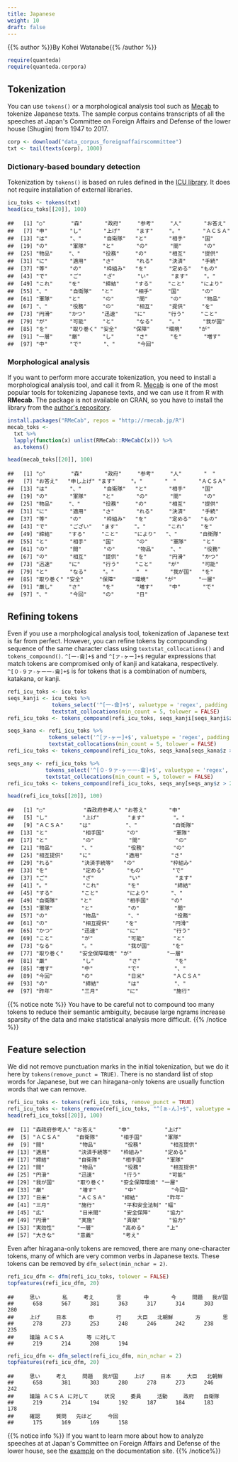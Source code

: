 ```yaml
---
title: Japanese
weight: 10
draft: false
---
```


{{% author %}}By Kohei Watanabe{{% /author %}} 


```r
require(quanteda)
require(quanteda.corpora)
```

## Tokenization

You can use `tokens()` or a morphological analysis tool such as [Mecab](http://taku910.github.io/mecab/) to tokenize Japanese texts. The sample corpus contains transcripts of all the speeches at Japan's Committee on Foreign Affairs and Defense of the lower house (Shugiin) from 1947 to 2017.


```r
corp <- download("data_corpus_foreignaffairscommittee")
txt <- tail(texts(corp), 1000)
```



### Dictionary-based boundary detection

Tokenization by `tokens()` is based on rules defined in the [ICU library](http://site.icu-project.org/home). It does not require installation of external libraries.


```r
icu_toks <- tokens(txt)
head(icu_toks[[20]], 100)
```

```
##   [1] "○"        "森"       "政府"     "参考"     "人"       "お答え"  
##   [7] "申"       "し"       "上げ"     "ます"     "。"       "ＡＣＳＡ"
##  [13] "は"       "、"       "自衛隊"   "と"       "相手"     "国"      
##  [19] "の"       "軍隊"     "と"       "の"       "間"       "の"      
##  [25] "物品"     "、"       "役務"     "の"       "相互"     "提供"    
##  [31] "に"       "適用"     "さ"       "れる"     "決済"     "手続"    
##  [37] "等"       "の"       "枠組み"   "を"       "定める"   "もの"    
##  [43] "で"       "ご"       "ざ"       "い"       "ます"     "。"      
##  [49] "これ"     "を"       "締結"     "する"     "こと"     "により"  
##  [55] "、"       "自衛隊"   "と"       "相手"     "国"       "の"      
##  [61] "軍隊"     "と"       "の"       "間"       "の"       "物品"    
##  [67] "、"       "役務"     "の"       "相互"     "提供"     "を"      
##  [73] "円滑"     "かつ"     "迅速"     "に"       "行う"     "こと"    
##  [79] "が"       "可能"     "と"       "なる"     "。"       "我が国"  
##  [85] "を"       "取り巻く" "安全"     "保障"     "環境"     "が"      
##  [91] "一層"     "厳"       "し"       "さ"       "を"       "増す"    
##  [97] "中"       "で"       "、"       "今回"
```

### Morphological analysis

If you want to perform more accurate tokenization, you need to install a morphological analysis tool, and call it from R. [Mecab](https://en.wikipedia.org/wiki/MeCab) is one of the most popular tools for tokenizing Japanese texts, and we can use it from R with **RMecab**. The package is not available on CRAN, so you have to install the library from the [author's repository](http://rmecab.jp).




```r
install.packages("RMeCab", repos = "http://rmecab.jp/R")
mecab_toks <- 
  txt %>% 
  lapply(function(x) unlist(RMeCab::RMeCabC(x))) %>% 
  as.tokens()
```


```r
head(mecab_toks[[20]], 100)
```

```
##   [1] "○"        "森"       "政府"     "参考"     "人"       "　"      
##   [7] "お答え"   "申し上げ" "ます"     "。"       "　"       "ＡＣＳＡ"
##  [13] "は"       "、"       "自衛隊"   "と"       "相手"     "国"      
##  [19] "の"       "軍隊"     "と"       "の"       "間"       "の"      
##  [25] "物品"     "、"       "役務"     "の"       "相互"     "提供"    
##  [31] "に"       "適用"     "さ"       "れる"     "決済"     "手続"    
##  [37] "等"       "の"       "枠組み"   "を"       "定める"   "もの"    
##  [43] "で"       "ござい"   "ます"     "。"       "これ"     "を"      
##  [49] "締結"     "する"     "こと"     "により"   "、"       "自衛隊"  
##  [55] "と"       "相手"     "国"       "の"       "軍隊"     "と"      
##  [61] "の"       "間"       "の"       "物品"     "、"       "役務"    
##  [67] "の"       "相互"     "提供"     "を"       "円滑"     "かつ"    
##  [73] "迅速"     "に"       "行う"     "こと"     "が"       "可能"    
##  [79] "と"       "なる"     "。"       "　"       "我が国"   "を"      
##  [85] "取り巻く" "安全"     "保障"     "環境"     "が"       "一層"    
##  [91] "厳し"     "さ"       "を"       "増す"     "中"       "で"      
##  [97] "、"       "今回"     "の"       "日"
```


## Refining tokens

Even if you use a morphological analysis tool, tokenization of Japanese text is far from perfect. However, you can refine tokens by compounding sequence of the same character class using `textstat_collocations()` and `tokens_compound()`. `^[一-龠]+$` and `^[ァ-ヶー]+$` regular expressions that match tokens are compromised only of kanji and katakana, respectively. `^[０-９ァ-ヶー一-龠]+$` is for tokens that is a combination of numbers, katakana, or kanji.


```r
refi_icu_toks <- icu_toks
seqs_kanji <- icu_toks %>% 
              tokens_select('^[一-龠]+$', valuetype = 'regex', padding = TRUE) %>% 
              textstat_collocations(min_count = 5, tolower = FALSE)
refi_icu_toks <- tokens_compound(refi_icu_toks, seqs_kanji[seqs_kanji$z > 2], concatenator = '', join = TRUE)

seqs_kana <- refi_icu_toks %>% 
             tokens_select('^[ァ-ヶー]+$', valuetype = 'regex', padding = TRUE) %>% 
             textstat_collocations(min_count = 5, tolower = FALSE)
refi_icu_toks <- tokens_compound(refi_icu_toks, seqs_kana[seqs_kana$z > 2], concatenator = '', join = TRUE)

seqs_any <- refi_icu_toks %>% 
            tokens_select('^[０-９ァ-ヶー一-龠]+$', valuetype = 'regex', padding = TRUE) %>% 
            textstat_collocations(min_count = 5, tolower = FALSE)
refi_icu_toks <- tokens_compound(refi_icu_toks, seqs_any[seqs_any$z > 2], concatenator = '', join = TRUE)
```


```r
head(refi_icu_toks[[20]], 100)
```

```
##   [1] "○"            "森政府参考人" "お答え"       "申"          
##   [5] "し"           "上げ"         "ます"         "。"          
##   [9] "ＡＣＳＡ"     "は"           "、"           "自衛隊"      
##  [13] "と"           "相手国"       "の"           "軍隊"        
##  [17] "と"           "の"           "間"           "の"          
##  [21] "物品"         "、"           "役務"         "の"          
##  [25] "相互提供"     "に"           "適用"         "さ"          
##  [29] "れる"         "決済手続等"   "の"           "枠組み"      
##  [33] "を"           "定める"       "もの"         "で"          
##  [37] "ご"           "ざ"           "い"           "ます"        
##  [41] "。"           "これ"         "を"           "締結"        
##  [45] "する"         "こと"         "により"       "、"          
##  [49] "自衛隊"       "と"           "相手国"       "の"          
##  [53] "軍隊"         "と"           "の"           "間"          
##  [57] "の"           "物品"         "、"           "役務"        
##  [61] "の"           "相互提供"     "を"           "円滑"        
##  [65] "かつ"         "迅速"         "に"           "行う"        
##  [69] "こと"         "が"           "可能"         "と"          
##  [73] "なる"         "。"           "我が国"       "を"          
##  [77] "取り巻く"     "安全保障環境" "が"           "一層"        
##  [81] "厳"           "し"           "さ"           "を"          
##  [85] "増す"         "中"           "で"           "、"          
##  [89] "今回"         "の"           "日米"         "ＡＣＳＡ"    
##  [93] "の"           "締結"         "は"           "、"          
##  [97] "昨年"         "三月"         "に"           "施行"
```

{{% notice note %}}
You have to be careful not to compound too many tokens to reduce their semantic ambiguity, because large ngrams increase sparsity of the data and make statistical analysis more difficult.
{{% /notice %}}

## Feature selection

We did not remove punctuation marks in the initial tokenization, but we do it here by `tokens(remove_punct = TRUE)`. There is no standard list of stop words for Japanese, but we can hiragana-only tokens are usually function words that we can remove.


```r
refi_icu_toks <- tokens(refi_icu_toks, remove_punct = TRUE)
refi_icu_toks <- tokens_remove(refi_icu_toks, "^[ぁ-ん]+$", valuetype = "regex")
head(refi_icu_toks[[20]], 100)
```

```
##  [1] "森政府参考人" "お答え"       "申"           "上げ"        
##  [5] "ＡＣＳＡ"     "自衛隊"       "相手国"       "軍隊"        
##  [9] "間"           "物品"         "役務"         "相互提供"    
## [13] "適用"         "決済手続等"   "枠組み"       "定める"      
## [17] "締結"         "自衛隊"       "相手国"       "軍隊"        
## [21] "間"           "物品"         "役務"         "相互提供"    
## [25] "円滑"         "迅速"         "行う"         "可能"        
## [29] "我が国"       "取り巻く"     "安全保障環境" "一層"        
## [33] "厳"           "増す"         "中"           "今回"        
## [37] "日米"         "ＡＣＳＡ"     "締結"         "昨年"        
## [41] "三月"         "施行"         "平和安全法制" "幅"          
## [45] "広"           "日米間"       "安全保障"     "協力"        
## [49] "円滑"         "実施"         "貢献"         "協力"        
## [53] "実効性"       "一層"         "高める"       "上"          
## [57] "大きな"       "意義"         "考え"
```

Even after hiragana-only tokens are removed, there are many one-character tokens, many of which are very common verbs in Japanese texts. These tokens can be removed by `dfm_select(min_nchar = 2)`.


```r
refi_icu_dfm <- dfm(refi_icu_toks, tolower = FALSE)
topfeatures(refi_icu_dfm, 20)
```

```
##     思い       私     考え       言       中       今     問題   我が国 
##      658      567      381      363      317      314      303      280 
##     上げ     日本       申       行     大臣   北朝鮮       方       思 
##      278      273      253      248      246      242      238      235 
##     議論 ＡＣＳＡ       等 に対して 
##      219      214      208      194
```

```r
refi_icu_dfm <- dfm_select(refi_icu_dfm, min_nchar = 2)
topfeatures(refi_icu_dfm, 20)
```

```
##     思い     考え     問題   我が国     上げ     日本     大臣   北朝鮮 
##      658      381      303      280      278      273      246      242 
##     議論 ＡＣＳＡ に対して     状況     委員     活動     政府   自衛隊 
##      219      214      194      192      187      184      183      178 
##     確認     質問   先ほど     今回 
##      175      169      169      158
```

{{% notice info %}}
If you want to learn more about how to analyze speeches at at Japan's Committee on Foreign Affairs and Defense of the lower house, see the [ example](https://docs.quanteda.io/articles/pkgdown/examples/japanese_speech_ja.html) on the documentation site.
{{% /notice%}}
